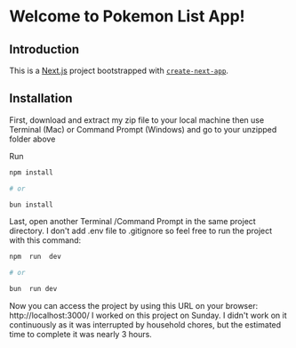 # Welcome to Pokemon List App!

## Introduction
This is a [Next.js](https://nextjs.org/) project bootstrapped with [`create-next-app`](https://github.com/vercel/next.js/tree/canary/packages/create-next-app).

## Installation

First, download and extract my zip file to your local machine then use Terminal (Mac) or Command Prompt (Windows) and go to your unzipped folder above

Run 
```bash
npm install

# or

bun install
```
Last, open another Terminal /Command Prompt in the same project directory.  I don't add .env file to .gitignore so feel free to run the project with this command:

```bash
npm  run  dev

# or

bun  run dev
```
Now you can access the project by using this URL on your browser: http://localhost:3000/
I worked on this project on Sunday. I didn't work on it continuously as it was interrupted by household chores, but the estimated time to complete it was nearly 3 hours.